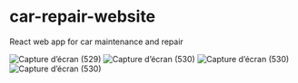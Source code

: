 # car-repair-website
React web app for car maintenance and repair 

![Capture d’écran (529)](https://github.com/edanzoung/car-repair-website/assets/57450098/7aeeedb2-3cba-4d77-b8a6-d5766d3fa25c)
![Capture d’écran (530)](https://github.com/edanzoung/car-repair-website/assets/57450098/f47c0568-482c-4b28-a19d-2c2ca10a63c5)
![Capture d’écran (530)](https://github.com/edanzoung/car-repair-website/assets/57450098/490d4153-2b3b-4346-9af2-d1e32b24bd31)
![Capture d’écran (530)](https://github.com/edanzoung/car-repair-website/assets/57450098/5b0e4923-5aa9-422b-9b07-b255088e2b02)
